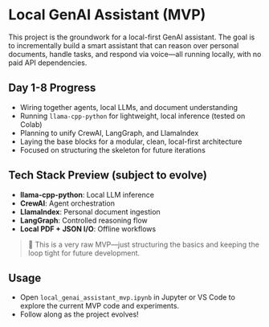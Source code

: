 # Local GenAI Assistant (MVP)

This project is the groundwork for a local-first GenAI assistant. The goal is to incrementally build a smart assistant that can reason over personal documents, handle tasks, and respond via voice—all running locally, with no paid API dependencies.

## Day 1-8 Progress
- Wiring together agents, local LLMs, and document understanding
- Running `llama-cpp-python` for lightweight, local inference (tested on Colab)
- Planning to unify CrewAI, LangGraph, and LlamaIndex
- Laying the base blocks for a modular, clean, local-first architecture
- Focused on structuring the skeleton for future iterations

## Tech Stack Preview (subject to evolve)
- **llama-cpp-python**: Local LLM inference
- **CrewAI**: Agent orchestration
- **LlamaIndex**: Personal document ingestion
- **LangGraph**: Controlled reasoning flow
- **Local PDF + JSON I/O**: Offline workflows

> 📌 This is a very raw MVP—just structuring the basics and keeping the loop tight for future development.

## Usage
- Open `local_genai_assistant_mvp.ipynb` in Jupyter or VS Code to explore the current MVP code and experiments.
- Follow along as the project evolves! 